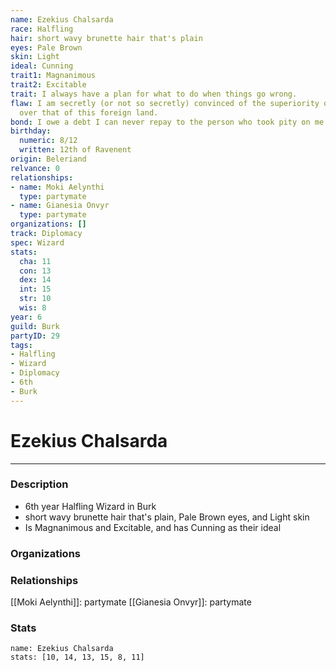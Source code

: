 ```yaml
---
name: Ezekius Chalsarda
race: Halfling
hair: short wavy brunette hair that's plain
eyes: Pale Brown
skin: Light
ideal: Cunning
trait1: Magnanimous
trait2: Excitable
trait: I always have a plan for what to do when things go wrong.
flaw: I am secretly (or not so secretly) convinced of the superiority of my own culture
  over that of this foreign land.
bond: I owe a debt I can never repay to the person who took pity on me.
birthday:
  numeric: 8/12
  written: 12th of Ravenent
origin: Beleriand
relvance: 0
relationships:
- name: Moki Aelynthi
  type: partymate
- name: Gianesia Onvyr
  type: partymate
organizations: []
track: Diplomacy
spec: Wizard
stats:
  cha: 11
  con: 13
  dex: 14
  int: 15
  str: 10
  wis: 8
year: 6
guild: Burk
partyID: 29
tags:
- Halfling
- Wizard
- Diplomacy
- 6th
- Burk
---
```

# Ezekius Chalsarda
---
### Description
- 6th year Halfling Wizard in Burk
- short wavy brunette hair that's plain, Pale Brown eyes, and Light skin
- Is Magnanimous and Excitable, and has Cunning as their ideal

### Organizations
### Relationships
[[Moki Aelynthi]]: partymate
[[Gianesia Onvyr]]: partymate
### Stats
```statblock
name: Ezekius Chalsarda
stats: [10, 14, 13, 15, 8, 11]
```